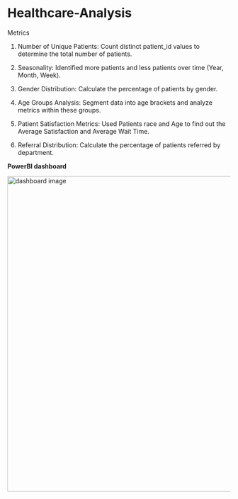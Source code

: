 # Healthcare-Analysis

Metrics

1. Number of Unique Patients: Count distinct patient_id values to determine the total number of patients. 

2. Seasonality: Identified more patients and less patients over time (Year, Month, Week).

3. Gender Distribution: Calculate the percentage of patients by gender.

4. Age Groups Analysis: Segment data into age brackets and analyze metrics within these groups.

5. Patient Satisfaction Metrics: Used Patients race and Age to find out the Average Satisfaction and Average Wait Time.

6. Referral Distribution: Calculate the percentage of patients referred by department.

**PowerBI dashboard**

<img width="713" alt="dashboard image" src="https://github.com/srkarthika/Healthcare-Analysis/assets/163586802/59711499-9d3d-4fa7-8918-a3e701974748">
